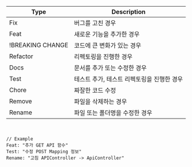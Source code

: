 |Type|Description|
|-|-|
|Fix|버그를 고친 경우|
|Feat|새로운 기능을 추가한 경우|
|!BREAKING CHANGE| 코드에 큰 변화가 있는 경우|
|Refactor|리펙토링을 진행한 경우|
|Docs|문서를 추가 또는 수정한 경우|
|Test|테스트 추가, 테스트 리펙토링을 진행한 경우|
|Chore|짜잘한 코드 수정|
|Remove|파일을 삭제하는 경우|
|Rename|파일 또는 폴더명을 수정한 경우|

<br />

```
// Example
Feat: "추가 GET API 함수"
Test: "수정 POST Mapping 정보"
Rename: "고침 APIController -> ApiController"
```
